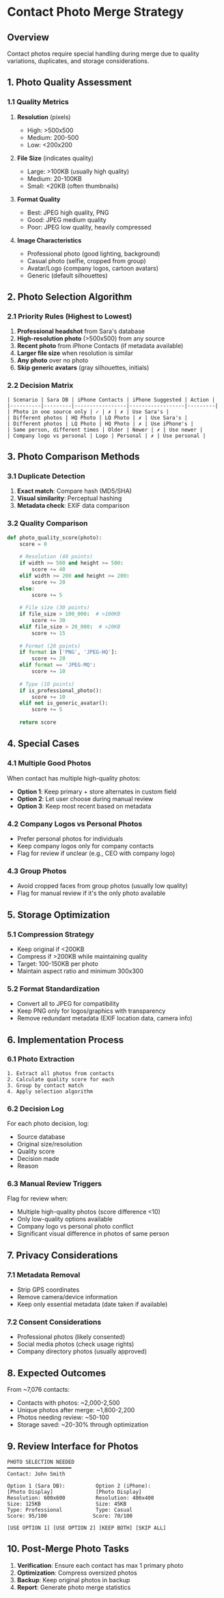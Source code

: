 # Contact Photo Merge Strategy

## Overview
Contact photos require special handling during merge due to quality variations, duplicates, and storage considerations.

## 1. Photo Quality Assessment

### 1.1 Quality Metrics
1. **Resolution** (pixels)
   - High: >500x500
   - Medium: 200-500
   - Low: <200x200

2. **File Size** (indicates quality)
   - Large: >100KB (usually high quality)
   - Medium: 20-100KB
   - Small: <20KB (often thumbnails)

3. **Format Quality**
   - Best: JPEG high quality, PNG
   - Good: JPEG medium quality
   - Poor: JPEG low quality, heavily compressed

4. **Image Characteristics**
   - Professional photo (good lighting, background)
   - Casual photo (selfie, cropped from group)
   - Avatar/Logo (company logos, cartoon avatars)
   - Generic (default silhouettes)

## 2. Photo Selection Algorithm

### 2.1 Priority Rules (Highest to Lowest)
1. **Professional headshot** from Sara's database
2. **High-resolution photo** (>500x500) from any source
3. **Recent photo** from iPhone Contacts (if metadata available)
4. **Larger file size** when resolution is similar
5. **Any photo** over no photo
6. **Skip generic avatars** (gray silhouettes, initials)

### 2.2 Decision Matrix
```
| Scenario | Sara DB | iPhone Contacts | iPhone Suggested | Action |
|----------|---------|-----------------|------------------|---------|
| Photo in one source only | ✓ | ✗ | ✗ | Use Sara's |
| Different photos | HQ Photo | LQ Photo | ✗ | Use Sara's |
| Different photos | LQ Photo | HQ Photo | ✗ | Use iPhone's |
| Same person, different times | Older | Newer | ✗ | Use newer |
| Company logo vs personal | Logo | Personal | ✗ | Use personal |
```

## 3. Photo Comparison Methods

### 3.1 Duplicate Detection
1. **Exact match**: Compare hash (MD5/SHA)
2. **Visual similarity**: Perceptual hashing
3. **Metadata check**: EXIF data comparison

### 3.2 Quality Comparison
```python
def photo_quality_score(photo):
    score = 0
    
    # Resolution (40 points)
    if width >= 500 and height >= 500:
        score += 40
    elif width >= 200 and height >= 200:
        score += 20
    else:
        score += 5
    
    # File size (30 points)
    if file_size > 100_000:  # >100KB
        score += 30
    elif file_size > 20_000:  # >20KB
        score += 15
    
    # Format (20 points)
    if format in ['PNG', 'JPEG-HQ']:
        score += 20
    elif format == 'JPEG-MQ':
        score += 10
    
    # Type (10 points)
    if is_professional_photo():
        score += 10
    elif not is_generic_avatar():
        score += 5
    
    return score
```

## 4. Special Cases

### 4.1 Multiple Good Photos
When contact has multiple high-quality photos:
- **Option 1**: Keep primary + store alternates in custom field
- **Option 2**: Let user choose during manual review
- **Option 3**: Keep most recent based on metadata

### 4.2 Company Logos vs Personal Photos
- Prefer personal photos for individuals
- Keep company logos only for company contacts
- Flag for review if unclear (e.g., CEO with company logo)

### 4.3 Group Photos
- Avoid cropped faces from group photos (usually low quality)
- Flag for manual review if it's the only photo available

## 5. Storage Optimization

### 5.1 Compression Strategy
- Keep original if <200KB
- Compress if >200KB while maintaining quality
- Target: 100-150KB per photo
- Maintain aspect ratio and minimum 300x300

### 5.2 Format Standardization
- Convert all to JPEG for compatibility
- Keep PNG only for logos/graphics with transparency
- Remove redundant metadata (EXIF location data, camera info)

## 6. Implementation Process

### 6.1 Photo Extraction
```
1. Extract all photos from contacts
2. Calculate quality score for each
3. Group by contact match
4. Apply selection algorithm
```

### 6.2 Decision Log
For each photo decision, log:
- Source database
- Original size/resolution
- Quality score
- Decision made
- Reason

### 6.3 Manual Review Triggers
Flag for review when:
- Multiple high-quality photos (score difference <10)
- Only low-quality options available
- Company logo vs personal photo conflict
- Significant visual difference in photos of same person

## 7. Privacy Considerations

### 7.1 Metadata Removal
- Strip GPS coordinates
- Remove camera/device information
- Keep only essential metadata (date taken if available)

### 7.2 Consent Considerations
- Professional photos (likely consented)
- Social media photos (check usage rights)
- Company directory photos (usually approved)

## 8. Expected Outcomes

From ~7,076 contacts:
- Contacts with photos: ~2,000-2,500
- Unique photos after merge: ~1,800-2,200
- Photos needing review: ~50-100
- Storage saved: ~20-30% through optimization

## 9. Review Interface for Photos

```
PHOTO SELECTION NEEDED
━━━━━━━━━━━━━━━━━━━━━
Contact: John Smith

Option 1 (Sara DB):          Option 2 (iPhone):
[Photo Display]              [Photo Display]
Resolution: 600x600          Resolution: 400x400
Size: 125KB                  Size: 45KB
Type: Professional           Type: Casual
Score: 95/100               Score: 70/100

[USE OPTION 1] [USE OPTION 2] [KEEP BOTH] [SKIP ALL]
```

## 10. Post-Merge Photo Tasks

1. **Verification**: Ensure each contact has max 1 primary photo
2. **Optimization**: Compress oversized photos
3. **Backup**: Keep original photos in backup
4. **Report**: Generate photo merge statistics